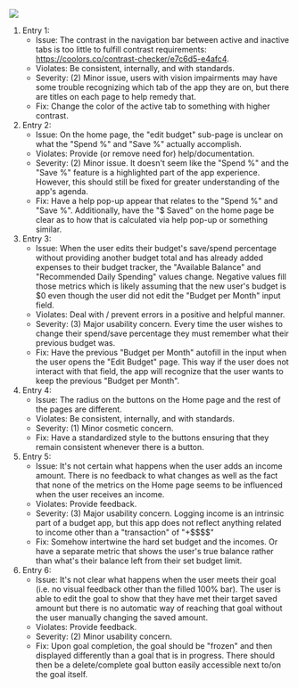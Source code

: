 **![](https://lh7-rt.googleusercontent.com/docsz/AD_4nXeZyt_uR_7j0S34dx-wj29yuX2pIVKpuRa8UZQ5xpNy0-7F8R8IddPHHd5XlqbhPG_BO3D2S1SwtGzjKn4hoTatvDGLzaMineV2GY_FdAC07b1yn0MLYRWUgK43dHe1oAz4d-A_yg?key=YLgeimGOX8daRFwYKh3lPdTg)**
1. Entry 1:
	- Issue: The contrast in the navigation bar between active and inactive tabs is too little to fulfill contrast requirements: https://coolors.co/contrast-checker/e7c6d5-e4afc4. 
	- Violates: Be consistent, internally, and with standards.
	- Severity: (2) Minor issue, users with vision impairments may have some trouble recognizing which tab of the app they are on, but there are titles on each page to help remedy that.
	- Fix: Change the color of the active tab to something with higher contrast.
2. Entry 2:
	- Issue: On the home page, the "edit budget" sub-page is unclear on what the "Spend %" and "Save %" actually accomplish. 
	- Violates: Provide (or remove need for) help/documentation.
	- Severity: (2) Minor issue. It doesn't seem like the "Spend %" and the "Save %" feature is a highlighted part of the app experience. However, this should still be fixed for greater understanding of the app's agenda.
	- Fix: Have a help pop-up appear that relates to the "Spend %" and "Save %". Additionally, have the "$ Saved" on the home page be clear as to how that is calculated via help pop-up or something similar.
3. Entry 3:
	- Issue: When the user edits their budget's save/spend percentage without providing another budget total and has already added expenses to their budget tracker, the "Available Balance" and "Recommended Daily Spending" values change. Negative values fill those metrics which is likely assuming that the new user's budget is $0 even though the user did not edit the "Budget per Month" input field.
	- Violates: Deal with / prevent errors in a positive and helpful manner.
	- Severity: (3) Major usability concern. Every time the user wishes to change their spend/save percentage they must remember what their previous budget was.
	- Fix: Have the previous "Budget per Month" autofill in the input when the user opens the "Edit Budget" page. This way if the user does not interact with that field, the app will recognize that the user wants to keep the previous "Budget per Month".
4. Entry 4:
	- Issue: The radius on the buttons on the Home page and the rest of the pages are different.
	- Violates: Be consistent, internally, and with standards.
	- Severity: (1) Minor cosmetic concern.
	- Fix: Have a standardized style to the buttons ensuring that they remain consistent whenever there is a button.
5. Entry 5:	
	- Issue: It's not certain what happens when the user adds an income amount. There is no feedback to what changes as well as the fact that none of the metrics on the Home page seems to be influenced when the user receives an income.
	- Violates: Provide feedback.
	- Severity: (3) Major usability concern. Logging income is an intrinsic part of a budget app, but this app does not reflect anything related to income other than a "transaction" of "+$\$\$\$"
	- Fix: Somehow intertwine the hard set budget and the incomes. Or have a separate metric that shows the user's true balance rather than what's their balance left from their set budget limit.
6. Entry 6:
	- Issue: It's not clear what happens when the user meets their goal (i.e. no visual feedback other than the filled 100% bar). The user is able to edit the goal to show that they have met their target saved amount but there is no automatic way of reaching that goal without the user manually changing the saved amount. 
	- Violates: Provide feedback.
	- Severity: (2) Minor usability concern. 
	- Fix: Upon goal completion, the goal should be "frozen" and then displayed differently than a goal that is in progress. There should then be a delete/complete goal button easily accessible next to/on the goal itself.